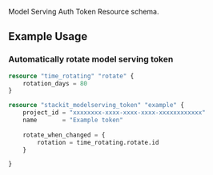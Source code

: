 Model Serving Auth Token Resource schema.

## Example Usage

### Automatically rotate model serving token
```terraform
resource "time_rotating" "rotate" {
    rotation_days = 80
}

resource "stackit_modelserving_token" "example" {
    project_id = "xxxxxxxx-xxxx-xxxx-xxxx-xxxxxxxxxxxx"
    name       = "Example token"
    
    rotate_when_changed = {
        rotation = time_rotating.rotate.id
    }

}
```